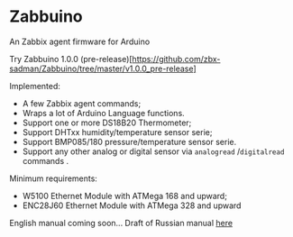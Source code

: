 # Zabbuino
An Zabbix agent firmware for Arduino

Try Zabbuino 1.0.0 (pre-release)[https://github.com/zbx-sadman/Zabbuino/tree/master/v1.0.0_pre-release]

Implemented:
- A few Zabbix agent commands;
- Wraps a lot of Arduino Language functions.
- Support one or more DS18B20 Thermometer;
- Support DHTxx humidity/temperature sensor serie;
- Support BMP085/180 pressure/temperature sensor serie.
- Support any other analog or digital sensor via `analogread` /`digitalread` commands .

Minimum requirements: 
- W5100 Ethernet Module with ATMega 168 and upward;
- ENC28J60 Ethernet Module with ATMega 328 and upward

English manual coming soon... Draft of Russian manual [here](https://github.com/zbx-sadman/zabbuino/wiki/Zabbuino-in-Russian)

